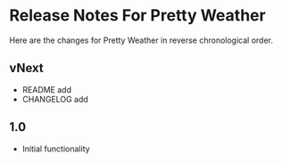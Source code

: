 # Release Notes For Pretty Weather

Here are the changes for Pretty Weather in reverse chronological order.

## vNext

* README add
* CHANGELOG add

## 1.0

* Initial functionality